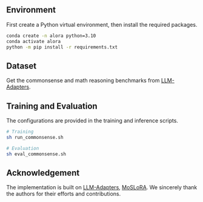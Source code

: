 ## Environment
First create a Python virtual environment, then install the required packages.

```bash
conda create -n alora python=3.10
conda activate alora
python -m pip install -r requirements.txt
```

## Dataset
Get the commonsense and math reasoning benchmarks from [LLM-Adapters](https://github.com/AGI-Edgerunners/LLM-Adapters/).


## Training and Evaluation

The configurations are provided in the training and inference scripts.

```bash
# Training
sh run_commonsense.sh

# Evaluation
sh eval_commonsense.sh
```

## Acknowledgement
The implementation is built on [LLM-Adapters](https://github.com/AGI-Edgerunners/LLM-Adapters/), [MoSLoRA](https://github.com/wutaiqiang/MoSLoRA/). We sincerely thank the authors for their efforts and contributions.
